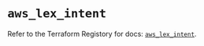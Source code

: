 # `aws_lex_intent`

Refer to the Terraform Registory for docs: [`aws_lex_intent`](https://registry.terraform.io/providers/hashicorp/aws/5.10.0/docs/resources/lex_intent).
